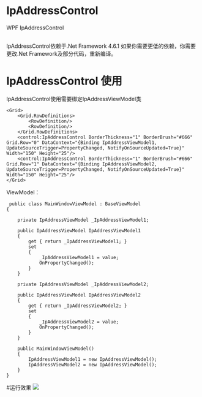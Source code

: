 # IpAddressControl
WPF IpAddressControl

##

IpAddressControl依赖于.Net Framework 4.6.1
如果你需要更低的依赖，你需要更改.Net Framework及部分代码，重新编译。

# IpAddressControl 使用
IpAddressControl使用需要绑定IpAddressViewModel类

    <Grid>
        <Grid.RowDefinitions>
            <RowDefinition/>
            <RowDefinition/>
        </Grid.RowDefinitions>
        <control:IpAddressControl BorderThickness="1" BorderBrush="#666" Grid.Row="0" DataContext="{Binding IpAddressViewModel1, UpdateSourceTrigger=PropertyChanged, NotifyOnSourceUpdated=True}" Width="150" Height="25"/>
        <control:IpAddressControl BorderThickness="1" BorderBrush="#666" Grid.Row="1" DataContext="{Binding IpAddressViewModel2, UpdateSourceTrigger=PropertyChanged, NotifyOnSourceUpdated=True}" Width="150" Height="25"/>
    </Grid>


ViewModel：
    
	 public class MainWindowViewModel : BaseViewModel
    {

        private IpAddressViewModel _IpAddressViewModel1;

        public IpAddressViewModel IpAddressViewModel1
        {
            get { return _IpAddressViewModel1; }
            set
            {
                _IpAddressViewModel1 = value;
                OnPropertyChanged();
            }
        }

        private IpAddressViewModel _IpAddressViewModel2;

        public IpAddressViewModel IpAddressViewModel2
        {
            get { return _IpAddressViewModel2; }
            set
            {
                _IpAddressViewModel2 = value;
                OnPropertyChanged();
            }
        }

        public MainWindowViewModel()
        {
            IpAddressViewModel1 = new IpAddressViewModel();
            IpAddressViewModel2 = new IpAddressViewModel();
        }
    }

#运行效果
![](https://i.imgur.com/8KiElYQ.gif)

